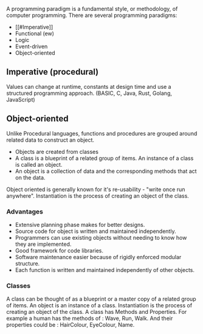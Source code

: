 A programming paradigm is a fundamental style, or methodology, of computer programming. There are several programming paradigms:
- [[#Imperative]]
- Functional (ew)
- Logic
- Event-driven
- Object-oriented 

## Imperative (procedural)

Values can change at runtime, constants at design time and use a structured programming approach. (BASIC, C, Java, Rust, Golang, JavaScript)

## Object-oriented

Unlike Procedural languages, functions and procedures are grouped around related data to construct an object. 
- Objects are created from classes
- A class is a blueprint of a related group of items. An instance of a class is called an object.
- An object is a collection of data and the corresponding methods that act on the data.

Object oriented is generally known for it's re-usability - "write once run anywhere".
Instantiation is the process of creating an object of the class.

### Advantages 
- Extensive planning phase makes for better designs.
- Source code for object is written and maintained independently.
- Programmers can use existing objects without needing to know how they are implemented.
- Good framework for code libraries.
- Software maintenance easier because of rigidly enforced modular structure.
- Each function is written and maintained independently of other objects.

### Classes
A class can be thought of as a blueprint or a master copy of a related group of items.
An object is an instance of a class.
Instantiation is the process of creating an object of the class.
A class has Methods and Properties. 
For example a human has the methods of : Wave, Run, Walk.
And their properties could be : HairColour, EyeColour, Name.

